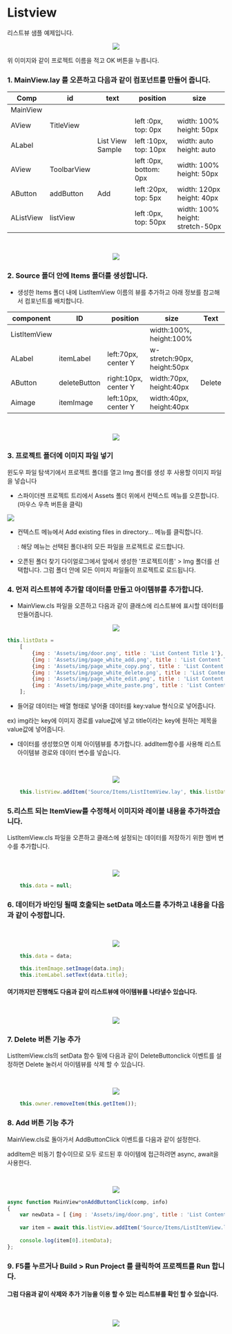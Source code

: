 # Listview

리스트뷰 샘플 예제입니다.

<center>

![](./img/listview01.png)

</center>

위 이미지와 같이 프로젝트 이름을 적고 OK 버튼을 누릅니다.

### 1. MainView.lay 를 오픈하고 다음과 같이 컴포넌트를 만들어 줍니다.

|Comp|id|text|position|size|
|----|--|----|---------------|-------------|
|MainView||||
|AView|TitleView||left :0px, top: 0px	|width: 100% height: 50px|
|ALabel||List View Sample|left :10px, top: 10px|width: auto height: auto|
|AView|ToolbarView||left :0px, bottom: 0px|width: 100% height: 50px|
|AButton|addButton|Add|left :20px, top: 5px|width: 120px height: 40px||
|AListView|listView||left :0px, top: 50px|width: 100% height: stretch-50px|

<br>

<center>

![](./img/listview02.png)
</center>

### 2. Source 폴더 안에 Items 폴더를 생성합니다.

* 생성한 Items 폴더 내에 ListItemView 이름의 뷰를 추가하고 
아래 정보를 참고해서 컴포넌트를 배치합니다.

|component|ID|position|size|Text|
|------|---|---|---|---|
|ListItemView|||width:100%, height:100%|
|ALabel|itemLabel|left:70px, center Y |w-stretch:90px, height:50px
|AButton|deleteButton|right:10px,  center Y |width:70px, height:40px|Delete
|Aimage|itemImage|left:10px,  center Y |width:40px, height:40px|

<br>

<center>

![](./img/listview03.png)
</center>

### 3.  프로젝트 폴더에 이미지 파일 넣기

윈도우 파일 탐색기에서 프로젝트 폴더를 열고 Img 폴더를 생성 후 사용할 이미지 파일을 넣습니다<br>

 *  스파이더젠 프로젝트 트리에서 Assets 폴더 위에서 컨텍스트 메뉴를 오픈합니다.(마우스 우측 버튼을 클릭)<br>

 <img src="../Ⅱ. 스파이더젠 컴포넌트/img/img1.png" >
 
 <br>

 * 컨텍스트 메뉴에서 Add existing files in directory... 메뉴를 클릭합니다. 
   
   :  해당 메뉴는 선택된 폴더내의 모든 파일을 프로젝트로 로드합니다.
   
* 오픈된 폴더 찾기 다이얼로그에서 앞에서 생성한 '프로젝트이름' > Img 폴더를 선택합니다. 그럼 폴더 안에 모든 이미지 파일들이 프로젝트로 로드됩니다.

### 4. 먼저 리스트뷰에 추가할 데이터를 만들고 아이템뷰를 추가합니다.
*  MainView.cls 파일을 오픈하고 다음과 같이 클래스에 리스트뷰에 표시할 데이터를 만들어줍니다.

 <center>

![](./img/listview04.png)
</center>

```javascript
this.listData = 
	[
		{img : 'Assets/img/door.png', title : 'List Content Title 1'},
		{img : 'Assets/img/page_white_add.png', title : 'List Content Title 2'},
		{img : 'Assets/img/page_white_copy.png', title : 'List Content Title 3'},
		{img : 'Assets/img/page_white_delete.png', title : 'List Content Title 4'},
		{img : 'Assets/img/page_white_edit.png', title : 'List Content Title 5'},
		{img : 'Assets/img/page_white_paste.png', title : 'List Content Title 6'}
	];

```

* 들어갈 데이터는 배열 형태로 넣어줄 데이터를 key:value 형식으로 넣어줍니다.

ex) img라는 key에 이미지 경로를 value값에 넣고 title이라는 key에 원하는 제목을 value값에 넣어줍니다.

* 데이터를 생성했으면 이제 아이템뷰를 추가합니다. addItem함수를 사용해 리스트아이템뷰 경로와 데이터 변수를 넣습니다.

<br>

<center>

![](./img/listview05.png)
</center>

```javascript
    this.listView.addItem('Source/Items/ListItemView.lay', this.listData);
```

### 5.리스트 되는 ItemView를 수정해서 이미지와 레이블 내용을 추가하겠습니다.
ListItemView.cls 파일을 오픈하고 클래스에 설정되는 데이터를 저장하기 위한 멤버 변수를 추가합니다.

<br>

<center>

![](./img/listview06.png)
</center>

```javascript
    this.data = null;
```

### 6. 데이터가 바인딩 될때 호출되는 setData 메소드를 추가하고 내용을 다음과 같이 수정합니다.

<br>

<center>

![](./img/listview07.png)
</center>

```javascript
    this.data = data;

	this.itemImage.setImage(data.img);
	this.itemLabel.setText(data.title);
```

#### 여기까지만 진행해도 다음과 같이 리스트뷰에 아이템뷰를 나타낼수 있습니다.

<br>

<center>

![](./img/listview08.png)
</center>



### 7. Delete 버튼 기능 추가 

 ListItemView.cls의 setData 함수 밑에 다음과 같이 DeleteButtonclick 이벤트를 설정하면 Delete 눌러서 아이템뷰를 삭제 할 수 있습니다.

<br>

<center>

![](./img/listview09.png)
</center>

```javascript
    this.owner.removeItem(this.getItem());
```

### 8. Add 버튼 기능 추가 

MainView.cls로 돌아가서 AddButtonClick 이벤트를 다음과 같이 설정한다.

addItem은 비동기 함수이므로 모두 로드된 후 아이템에 접근하려면 async, await을 사용한다.

<br>

<center>

![](./img/listview10.png)
</center>


```javascript
async function MainView*onAddButtonClick(comp, info)
{
	var newData = [ {img : 'Assets/img/door.png', title : 'List Content Title 1'} ];
	
	var item = await this.listView.addItem('Source/Items/ListItemView.lay', newData);
	
	console.log(item[0].itemData);
};
```

### 9. F5를 누르거나 Build > Run Project 를 클릭하여 프로젝트를 Run 합니다.

#### 그럼 다음과 같이 삭제와 추가 기능을 이용 할 수 있는 리스트뷰를 확인 할 수 있습니다.

<br>

<center>

![](./img/listview11.png)
</center>

